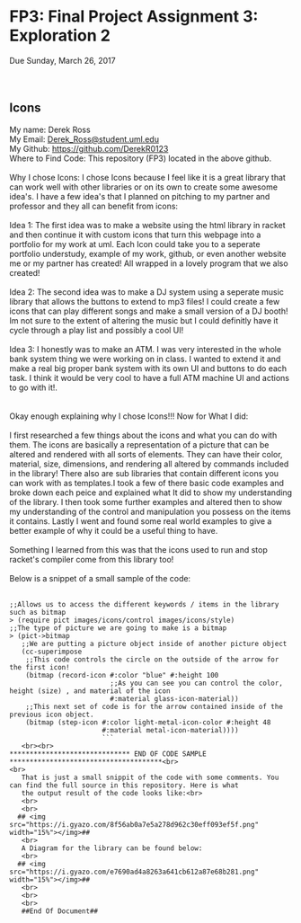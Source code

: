 # FP3: Final Project Assignment 3: Exploration 2<br>
Due Sunday, March 26, 2017<br>
<br>
<br>
## Icons<br>
My name: Derek Ross<br>
My Email: Derek_Ross@student.uml.edu <br>
My Github: https://github.com/DerekR0123 <br>
Where to Find Code: This repository (FP3) located in the above github. <br>
<br>
Why I chose Icons:
I chose Icons because I feel like it is a great library that can work well with other libraries or on its own to create some awesome idea's. I have a few idea's that I planned on pitching to my partner and professor and they all can benefit from icons:<br>
<br>
Idea 1: The first idea was to make a website using the html library in racket and then continue it with custom icons that turn this webpage into a portfolio for my work at uml. Each Icon could take you to a seperate portfolio understudy, example of my work, github,
or even another website me or my partner has created! All wrapped in a lovely program that we also created!<br>
<br>
Idea 2: The second idea was to make a DJ system using a seperate music library that allows the buttons to extend to mp3 files! I could create a few icons that can play different songs and make a small version of a DJ booth! Im not sure to the extent of altering the music but I could definitly have it cycle through a play list and possibly a cool UI!<br>
<br>
Idea 3: I honestly was to make an ATM. I was very interested in the whole bank system thing we were working on in class. I wanted to extend it and make a real big proper bank system with its own UI and buttons to do each task. I think it would be very cool to have a full ATM machine UI and actions to go with it!. <br>
<br>
<br>
Okay enough explaining why I chose Icons!!! Now for What I did:<br>
<br>
I first researched a few things about the icons and what you can do with them. The icons are basically a representation of a picture
that can be altered and rendered with all sorts of elements. They can have their color, material, size, dimensions, and rendering all altered by commands included in the library! There also are sub libraries that contain different icons you can work with as templates.I took a few of there basic code examples and broke down each peice and explained what It did to show my understanding of the library. I then took some further examples and altered then to show my understanding of the control and manipulation you possess on the items it contains. Lastly I went and found some real world examples to give a better example of why it could be a useful thing to have. <br>
<br>
Something I learned from this was that the icons used to run and stop racket's compiler come from this library too!<br>
<br>
Below is a snippet of a small sample of the code:<br>
<br>
```
;;Allows us to access the different keywords / items in the library such as bitmap
> (require pict images/icons/control images/icons/style)
;;The type of picture we are going to make is a bitmap
> (pict->bitmap
   ;;We are putting a picture object inside of another picture object
   (cc-superimpose
    ;;This code controls the circle on the outside of the arrow for the first icon!
    (bitmap (record-icon #:color "blue" #:height 100
                         ;;As you can see you can control the color, height (size) , and material of the icon
                         #:material glass-icon-material))
    ;;This next set of code is for the arrow contained inside of the previous icon object.
    (bitmap (step-icon #:color light-metal-icon-color #:height 48
                       #:material metal-icon-material))))
                       ```
   <br><br>                    
****************************** END OF CODE SAMPLE **************************************<br>
<br>
   That is just a small snippit of the code with some comments. You can find the full source in this repository. Here is what
   the output result of the code looks like:<br>
   <br>
   <br>
  ## <img src="https://i.gyazo.com/8f56ab0a7e5a278d962c30eff093ef5f.png" width="15%"></img>##
   <br>
   A Diagram for the library can be found below:
   <br>
  ## <img src="https://i.gyazo.com/e7690ad4a8263a641cb612a87e68b281.png" width="15%"></img>##
   <br>
   <br>
   <br>
   ##End Of Document##


